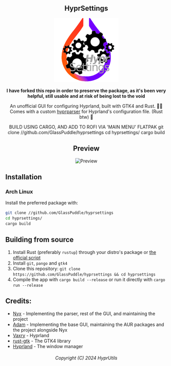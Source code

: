 <div align='center'>

<h2>HyprSettings
</h2>

<img src='hyprsettingsicon.png' width='200' height='200'>

**I have forked this repo in order to preserve the package, as it's been very helpful, still usable and at risk of being lost to the void**

An unofficial GUI for configuring Hyprland, built with GTK4 and Rust. 🚀🦀<br>
Comes with a custom [hyprparser](https://github.com/nnyyxxxx/hyprparser) for Hyprland's configuration file. (Rust btw) 🦀

BUILD USING CARGO, AND ADD TO ROFI VIA 'MAIN MENU' FLATPAK
git clone //github.com/GlassPuddle/hyprsettings
cd hyprsettings/
cargo build

## Preview
![Preview](.github/preview.png)

</div>

## Installation


### Arch Linux

Install the preferred package with:
```bash
git clone //github.com/GlassPuddle/hyprsettings
cd hyprsettings/
cargo build
```


## Building from source
1. Install Rust (preferably `rustup`) through your distro's package or [the official script](https://www.rust-lang.org/tools/install)
2. Install `git`, `pango` and `gtk4`
3. Clone this repository:
`git clone https://github.com/GlassPuddle/hyprsettings && cd hyprsettings`
4. Compile the app with `cargo build --release` or run it directly with `cargo run --release`


## Credits:
- [Nyx](https://github.com/nnyyxxxx) - Implementing the parser, rest of the GUI, and maintaining the project
- [Adam](https://github.com/adamperkowski) - Implementing the base GUI, maintaining the AUR packages and the project alongside Nyx
- [Vaxry](https://github.com/vaxerski) - Hyprland
- [rust-gtk](https://github.com/gtk-rs/gtk4-rs) - The GTK4 library
- [Hyprland](https://github.com/hyprwm/Hyprland) - The window manager

<h6 align='center'>Copyright (C) 2024 HyprUtils<h6>
